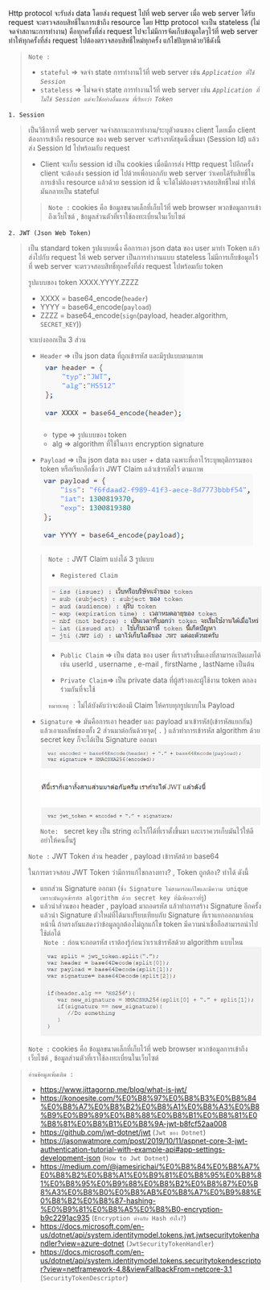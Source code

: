 Http protocol จะรับส่ง data โดยส่ง request ไปที่ web server เมื่อ web server ได้รับ request จะตรวจสอบสิทธิ์ในการเข้าถึง resource โดย Http protocol จะเป็น stateless (ไม่จดจำสถานะการทำงาน) คือทุกครั้งที่ส่ง request ไปจะไม่มีการจัดเก็บข้อมูลใดๆไว้ที่ web server ทำให้ทุกครั้งที่ส่ง request ไปต้องตรวจสอบสิทธิ์ใหม่ทุกครั้ง แก้ไขปัญหาด้วยวิธีดังนี้

> `Note :` 
> - `stateful` => จดจำ state การทำงานไว้ที่ web server เช่น _`Application ที่ใช้ Session`_
> - `stateless` => ไม่จดจำ state การทำงานไว้ที่ web server เช่น _`Application ที่ไม่ใช้ Session แต่จะใช้อย่างอื่นแทน ที่เรียกว่า Token`_

`1. Session`
> เป็นวิธีการที่ web server จดจำสถานะการทำงาน/ระบุตัวตนของ client โดยเมื่อ client ต้องการเข้าถึง resource ของ web server จะสร้างรหัสชุดนึงขึ้นมา (Session Id) แล้วส่ง Session Id ไปพร้อมกับ request 
> - Client จะเก็บ session id เป็น cookies เมื่อมีการส่ง Http request ไปอีกครั้ง client จะต้องส่ง session id ไปด้วยเพื่อบอกกับ web server ว่าเคยได้รับสิทธิ์ในการเข้าถึง resource แล้วด้วย session id นี้ จะได้ไม่ต้องตรวจสอบสิทธิ์ใหม่ ทำให้มันกลายเป็น stateful
>> `Note :` cookies คือ ข้อมูลขนาดเล็กที่เก็บไว้ที่ web browser พวกข้อมูลการเข้าถึงเว็บไซต์ , ข้อมูลส่วนตัวที่เราใช้ลงทะเบี่ยนในเว็บไซต์

`2. JWT (Json Web Token)`
> เป็น standard token รูปแบบหนึ่ง คือการเอา json data ของ user มาทำ Token แล้วส่งไปกับ request ให้ web server เป็นการทำงานแบบ stateless ไม่มีการเก็บข้อมูลไว้ที่ web server จะตรวจสอบสิทธิ์ทุกครั้งที่ส่ง request ไปพร้อมกับ token
>
> รูปแบบของ token XXXX.YYYY.ZZZZ
> - XXXX = base64_encode(`header`)
> - YYYY = base64_encode(`payload`)
> - ZZZZ = base64_encode(`sign`(payload, header.algorithm, `SECRET_KEY`)) 
>
> จะแบ่งออกเป็น 3 ส่วน
> - `Header` => เป็น json data ที่ถูกเข้ารหัส และมีรูปแบบตามภาพ \
> ![jwt1](picture/jwt1.PNG)
>   - type => รูปแบบของ token
>   - alg => algorithm ที่ใช้ในการ encryption signature
>
> - `Payload` => เป็น json data ของ user + data เฉพาะที่เอาไว้ระบุพฤติกรรมของ token หรือเรียกอีกชื่อว่า  JWT Claim  แล้วเข้ารหัสไว้ ตามภาพ
> ![jwt2](picture/jwt2.PNG)
>
>> `Note :` JWT Claim แบ่งได้ 3 รูปแบบ
>>   - `Registered Claim` 
>>
>> ![jwt3](picture/jwt3.PNG)
>> 
>>   - `Public Claim` => เป็น data ของ user ที่เราสร้างขึ้นเองที่สามารถเปิดเผยได้ เช่น userId , username , e-mail , firstName , lastName เป็นต้น
>>
>>   - `Private Claim`=> เป็น private data  ที่ผู้สร้างและผู้ใช้งาน token ตกลงร่วมกันที่จะใช้
>> 
>> `หมายเหตุ :` ไม่ได้บังคับว่าจะต้องมี Claim ให้ครบทุกรูปแบบใน Payload
>
> - `Signature` => มันคือการเอา header และ payload มาเข้ารหัส(เข้ารหัสแยกกัน) แล้วเอาผลลัพธ์ของทั้ง 2 ส่วนมาต่อกันด้วยจุด( `.` ) แล้วทำการเข้ารหัส algorithm ด้วย secret key ก็จะได้เป็น Signature ออกมา
> ![jwt4](picture/jwt4.PNG)
> `Note: ` secret key เป็น string อะไรก็ได้ที่เราตั้งขึ้นมา และเราควรเก็บมันไว้ให้ดีอย่าให้คนอื่นรู้
>
> `Note :` JWT Token ส่วน header , payload เข้ารหัสด้วย base64
>
> ในการตรวจสอบ JWT Token ว่ามีการแก้ไขกลางทาง? , Token ถูกต้อง? ทำได้ ดังนี้
> - แยกส่วน Signature ออกมา (`ซึ่ง Signature ไม่สามารถแก้ไขและมีความ unique เพราะมันถูกเข้ารหัส algorithm ด้วย secret key ที่มีเพียงเราที่รู้`)
> - แล้วนำส่วนของ header , payload มาถอดรหัส แล้วทำการสร้าง Signature อีกครั้ง แล้วนำ Signature ตัวใหม่ที่ได้มาเปรียบเทียบกับ Signature ที่เราแยกออกมาก่อนหน้านี้ ถ้าตรงกันแสดงว่าข้อมูลถูกต้องไม่ถูกแก้ไข token มีความน่าเชื่อถือสามารถนำไปใช้ต่อได้ \
>` Note :` ก่อนจะถอดรหัส เราต้องรู้ก่อนว่าเราเข้ารหัสด้วย algorithm แบบไหน
> ![jwt5](picture/jwt5.PNG)
> 
> `Note :` cookies คือ ข้อมูลขนาดเล็กที่เก็บไว้ที่ web browser พวกข้อมูลการเข้าถึงเว็บไซต์ , ข้อมูลส่วนตัวที่เราใช้ลงทะเบี่ยนในเว็บไซต์

> `อ่านข้อมูลเพิ่มเติม : ` 
> - https://www.jittagornp.me/blog/what-is-jwt/
> - https://konoesite.com/%E0%B8%97%E0%B8%B3%E0%B8%84%E0%B8%A7%E0%B8%B2%E0%B8%A1%E0%B8%A3%E0%B8%B9%E0%B9%89%E0%B8%88%E0%B8%B1%E0%B8%81%E0%B8%81%E0%B8%B1%E0%B8%9A-jwt-b8fcf52aa008
> - https://github.com/jwt-dotnet/jwt (`Jwt ของ Dotnet`)
> - https://jasonwatmore.com/post/2019/10/11/aspnet-core-3-jwt-authentication-tutorial-with-example-api#app-settings-development-json (`How to Jwt Dotnet`)
> - https://medium.com/@jamesirichai/%E0%B8%84%E0%B8%A7%E0%B8%B2%E0%B8%A1%E0%B9%81%E0%B8%95%E0%B8%81%E0%B8%95%E0%B9%88%E0%B8%B2%E0%B8%87%E0%B8%A3%E0%B8%B0%E0%B8%AB%E0%B8%A7%E0%B9%88%E0%B8%B2%E0%B8%87-hashing-%E0%B9%81%E0%B8%A5%E0%B8%B0-encryption-b9c2291ac935 (`Encryption ต่างกับ Hash ยังไง?`)
> - https://docs.microsoft.com/en-us/dotnet/api/system.identitymodel.tokens.jwt.jwtsecuritytokenhandler?view=azure-dotnet (`JwtSecurityTokenHandler`)
> - https://docs.microsoft.com/en-us/dotnet/api/system.identitymodel.tokens.securitytokendescriptor?view=netframework-4.8&viewFallbackFrom=netcore-3.1 (`SecurityTokenDescriptor`)